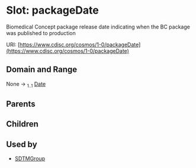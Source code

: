 
# Slot: packageDate


Biomedical Concept package release date indicating when the BC package was published to production

URI: [https://www.cdisc.org/cosmos/1-0/packageDate](https://www.cdisc.org/cosmos/1-0/packageDate)


## Domain and Range

None &#8594;  <sub>1..1</sub> [Date](types/Date.md)

## Parents


## Children


## Used by

 * [SDTMGroup](SDTMGroup.md)
